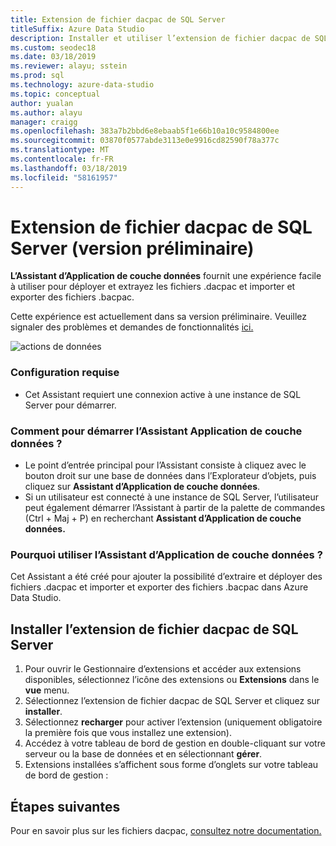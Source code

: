 ```yaml
---
title: Extension de fichier dacpac de SQL Server
titleSuffix: Azure Data Studio
description: Installer et utiliser l’extension de fichier dacpac de SQL Server (version préliminaire) pour Azure Data Studio
ms.custom: seodec18
ms.date: 03/18/2019
ms.reviewer: alayu; sstein
ms.prod: sql
ms.technology: azure-data-studio
ms.topic: conceptual
author: yualan
ms.author: alayu
manager: craigg
ms.openlocfilehash: 383a7b2bbd6e8ebaab5f1e66b10a10c9584800ee
ms.sourcegitcommit: 03870f0577abde3113e0e9916cd82590f78a377c
ms.translationtype: MT
ms.contentlocale: fr-FR
ms.lasthandoff: 03/18/2019
ms.locfileid: "58161957"
---
```

# <a name="sql-server-dacpac-extension-preview"></a>Extension de fichier dacpac de SQL Server (version préliminaire)

**L’Assistant d’Application de couche données** fournit une expérience facile à utiliser pour déployer et extrayez les fichiers .dacpac et importer et exporter des fichiers .bacpac.

Cette expérience est actuellement dans sa version préliminaire. Veuillez signaler des problèmes et demandes de fonctionnalités [ici.](https://github.com/microsoft/azuredatastudio/issues)

![actions de données](media/sql-server-dacpac-extension/data-tier-application-actions.png)

 ### <a name="requirements"></a>Configuration requise
 * Cet Assistant requiert une connexion active à une instance de SQL Server pour démarrer.

 ### <a name="how-do-i-start-the-data-tier-application-wizard"></a>Comment pour démarrer l’Assistant Application de couche données ?
 * Le point d’entrée principal pour l’Assistant consiste à cliquez avec le bouton droit sur une base de données dans l’Explorateur d’objets, puis cliquez sur **Assistant d’Application de couche données**.
 * Si un utilisateur est connecté à une instance de SQL Server, l’utilisateur peut également démarrer l’Assistant à partir de la palette de commandes (Ctrl + Maj + P) en recherchant **Assistant d’Application de couche données.**

 ### <a name="why-would-i-use-the-data-tier-application-wizard"></a>Pourquoi utiliser l’Assistant d’Application de couche données ?
 Cet Assistant a été créé pour ajouter la possibilité d’extraire et déployer des fichiers .dacpac et importer et exporter des fichiers .bacpac dans Azure Data Studio.

## <a name="install-the-sql-server-dacpac-extension"></a>Installer l’extension de fichier dacpac de SQL Server

1. Pour ouvrir le Gestionnaire d’extensions et accéder aux extensions disponibles, sélectionnez l’icône des extensions ou **Extensions** dans le **vue** menu.
2. Sélectionnez l’extension de fichier dacpac de SQL Server et cliquez sur **installer**.
1. Sélectionnez **recharger** pour activer l’extension (uniquement obligatoire la première fois que vous installez une extension).
2. Accédez à votre tableau de bord de gestion en double-cliquant sur votre serveur ou la base de données et en sélectionnant **gérer**.
3. Extensions installées s’affichent sous forme d’onglets sur votre tableau de bord de gestion :

## <a name="next-steps"></a>Étapes suivantes

Pour en savoir plus sur les fichiers dacpac, [consultez notre documentation.](https://docs.microsoft.com/sql/relational-databases/data-tier-applications/data-tier-applications?view=sql-server-2017)